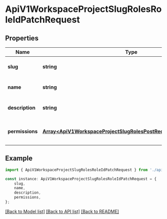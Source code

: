 # ApiV1WorkspaceProjectSlugRolesRoleIdPatchRequest


## Properties

Name | Type | Description | Notes
------------ | ------------- | ------------- | -------------
**slug** | **string** | The slug of the role. | [optional] [default to undefined]
**name** | **string** | The name of the role. | [optional] [default to undefined]
**description** | **string** | The description for the role. | [optional] [default to undefined]
**permissions** | [**Array&lt;ApiV1WorkspaceProjectSlugRolesPostRequestPermissionsInner&gt;**](ApiV1WorkspaceProjectSlugRolesPostRequestPermissionsInner.md) | The permissions assigned to the role. | [optional] [default to undefined]

## Example

```typescript
import { ApiV1WorkspaceProjectSlugRolesRoleIdPatchRequest } from './api';

const instance: ApiV1WorkspaceProjectSlugRolesRoleIdPatchRequest = {
    slug,
    name,
    description,
    permissions,
};
```

[[Back to Model list]](../README.md#documentation-for-models) [[Back to API list]](../README.md#documentation-for-api-endpoints) [[Back to README]](../README.md)
